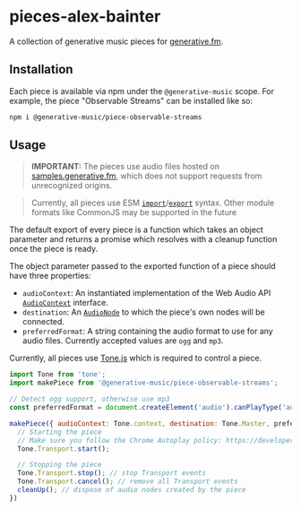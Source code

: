 # pieces-alex-bainter

A collection of generative music pieces for [generative.fm](https://generative.fm).

## Installation

Each piece is available via npm under the `@generative-music` scope.
For example, the piece "Observable Streams" can be installed like so:

```bash
npm i @generative-music/piece-observable-streams
```

## Usage

> **IMPORTANT:** The pieces use audio files hosted on [samples.generative.fm](https://samples.generative.fm), which does not support requests from unrecognized origins.

> Currently, all pieces use ESM [`import`](https://developer.mozilla.org/en-US/docs/Web/JavaScript/Reference/Statements/import)/[`export`](https://developer.mozilla.org/en-US/docs/Web/JavaScript/Reference/Statements/export) syntax. Other module formats like CommonJS may be supported in the future

The default export of every piece is a function which takes an object parameter and returns a promise which resolves with a cleanup function once the piece is ready.

The object parameter passed to the exported function of a piece should have three properties:

- `audioContext`: An instantiated implementation of the Web Audio API [`AudioContext`](https://developer.mozilla.org/en-US/docs/Web/API/AudioContext) interface.
- `destination`: An [`AudioNode`](https://developer.mozilla.org/en-US/docs/Web/API/AudioNode) to which the piece's own nodes will be connected.
- `preferredFormat`: A string containing the audio format to use for any audio files. Currently accepted values are `ogg` and `mp3`.

Currently, all pieces use [Tone.js](https://tonejs.github.io/) which is required to control a piece.

```JavaScript
import Tone from 'tone';
import makePiece from '@generative-music/piece-observable-streams';

// Detect ogg support, otherwise use mp3
const preferredFormat = document.createElement('audio').canPlayType('audio/ogg') !== '' ? 'ogg' : 'mp3';

makePiece({ audioContext: Tone.context, destination: Tone.Master, preferredFormat }).then(cleanUp => {
  // Starting the piece
  // Make sure you follow the Chrome Autoplay policy: https://developers.google.com/web/updates/2017/09/autoplay-policy-changes#webaudio
  Tone.Transport.start();

  // Stopping the piece
  Tone.Transport.stop(); // stop Transport events
  Tone.Transport.cancel(); // remove all Transport events
  cleanUp(); // dispose of audio nodes created by the piece
})
```
